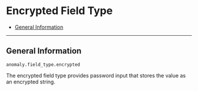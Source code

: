 # Encrypted Field Type

- [General Information](#general)

<hr>

<a name="general"></a>
## General Information

`anomaly.field_type.encrypted`

The encrypted field type provides password input that stores the value as an encrypted string.
